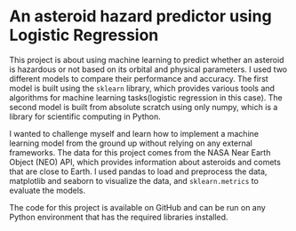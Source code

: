 # An asteroid hazard predictor using Logistic Regression

This project is about using machine learning to predict whether an asteroid is hazardous or not based on its orbital and physical parameters. I used two different models to compare their performance and accuracy. The first model is built using the `sklearn` library, which provides various tools and algorithms for machine learning tasks(logistic regression in this case). The second model is built from absolute scratch using only numpy, which is a library for scientific computing in Python. 

I wanted to challenge myself and learn how to implement a machine learning model from the ground up without relying on any external frameworks. The data for this project comes from the NASA Near Earth Object (NEO) API, which provides information about asteroids and comets that are close to Earth. I used pandas to load and preprocess the data, matplotlib and seaborn to visualize the data, and `sklearn.metrics` to evaluate the models. 

The code for this project is available on GitHub and can be run on any Python environment that has the required libraries installed.
